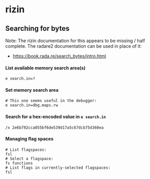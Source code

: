 # rizin

## Searching for bytes

Note: The rizin documentation for this appears to be missing / half complete.
The radare2 documentation can be used in place of it:

- https://book.rada.re/search_bytes/intro.html

#### List available memory search area(s)

```
e search.in=?
```

#### Set memory search area

```
# This one seems useful in the debugger:
e search.in=dbg.maps.rw
```

#### Search for a hex-encoded value in `e search.in`

```
/x 2e6b792cca055bf6de539d17a5c67dcb75d360ea
```

#### Managing flag spaces

```
# List flagspaces:
fsl
# Select a flagspace:
fs functions
# List flags in currently-selected flagspaces:
fsl
```
